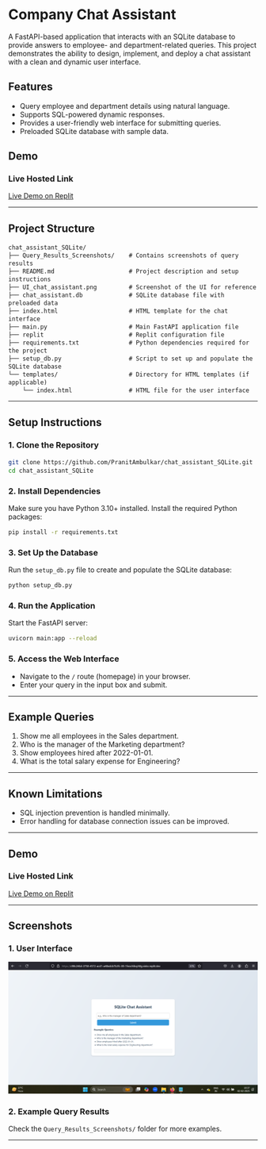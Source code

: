# **Company Chat Assistant**

A FastAPI-based application that interacts with an SQLite database to provide answers to employee- and department-related queries. This project demonstrates the ability to design, implement, and deploy a chat assistant with a clean and dynamic user interface.

## **Features**
- Query employee and department details using natural language.
- Supports SQL-powered dynamic responses.
- Provides a user-friendly web interface for submitting queries.
- Preloaded SQLite database with sample data.
  
##  **Demo**
### **Live Hosted Link**
[Live Demo on Replit](https://c98c246d-3758-4572-acd1-a48edcb7b3fc-00-1feochlksyh8g.sisko.replit.dev/)

---

## **Project Structure**

```
chat_assistant_SQLite/
├── Query_Results_Screenshots/    # Contains screenshots of query results
├── README.md                     # Project description and setup instructions
├── UI_chat_assistant.png         # Screenshot of the UI for reference
├── chat_assistant.db             # SQLite database file with preloaded data
├── index.html                    # HTML template for the chat interface
├── main.py                       # Main FastAPI application file
├── replit                        # Replit configuration file
├── requirements.txt              # Python dependencies required for the project
├── setup_db.py                   # Script to set up and populate the SQLite database
└── templates/                    # Directory for HTML templates (if applicable)
    └── index.html                # HTML file for the user interface
```

---

## **Setup Instructions**

### **1. Clone the Repository**
```bash
git clone https://github.com/PranitAmbulkar/chat_assistant_SQLite.git
cd chat_assistant_SQLite
```

### **2. Install Dependencies**
Make sure you have Python 3.10+ installed. Install the required Python packages:
```bash
pip install -r requirements.txt
```

### **3. Set Up the Database**
Run the `setup_db.py` file to create and populate the SQLite database:
```bash
python setup_db.py
```

### **4. Run the Application**
Start the FastAPI server:
```bash
uvicorn main:app --reload
```
### **5. Access the Web Interface**
- Navigate to the `/` route (homepage) in your browser.
- Enter your query in the input box and submit.

---

## **Example Queries**
1. Show me all employees in the Sales department.
2. Who is the manager of the Marketing department?
3. Show employees hired after 2022-01-01.
4. What is the total salary expense for Engineering?

---

## **Known Limitations**
- SQL injection prevention is handled minimally.
- Error handling for database connection issues can be improved.

---

## **Demo**
### **Live Hosted Link**
[Live Demo on Replit](https://c98c246d-3758-4572-acd1-a48edcb7b3fc-00-1feochlksyh8g.sisko.replit.dev/)

---

## **Screenshots**
### **1. User Interface**
![UI](UI_chat_assistant.png)

### **2. Example Query Results**
Check the `Query_Results_Screenshots/` folder for more examples.

---
